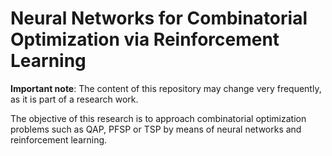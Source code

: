 # Neural Networks for Combinatorial Optimization via Reinforcement Learning 


**Important note**:
The content of this repository may change very frequently, as it is part of a research work.


The objective of this research is to approach combinatorial optimization problems such as QAP, 
PFSP or TSP by means of neural networks and reinforcement learning.
